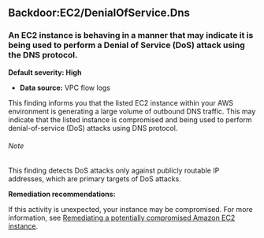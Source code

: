 Backdoor:EC2/DenialOfService.Dns
--------------------------------


### An EC2 instance is behaving in a manner that may indicate it is being used to perform a Denial of Service (DoS) attack using the DNS protocol.


**Default severity: High**


 * **Data source:** VPC flow logs

This finding informs you that the listed EC2 instance within your AWS environment is generating a large volume of outbound DNS traffic. This may indicate that the listed instance is compromised and being used to perform denial-of-service (DoS) attacks using DNS protocol.


###### Note

This finding detects DoS attacks only against publicly routable IP addresses, which are primary targets of DoS attacks.


**Remediation recommendations:**


If this activity is unexpected, your instance may be compromised. For more information, see [Remediating a potentially compromised Amazon EC2 instance](https://docs.aws.amazon.com/guardduty/latest/ug/compromised-ec2.html).

